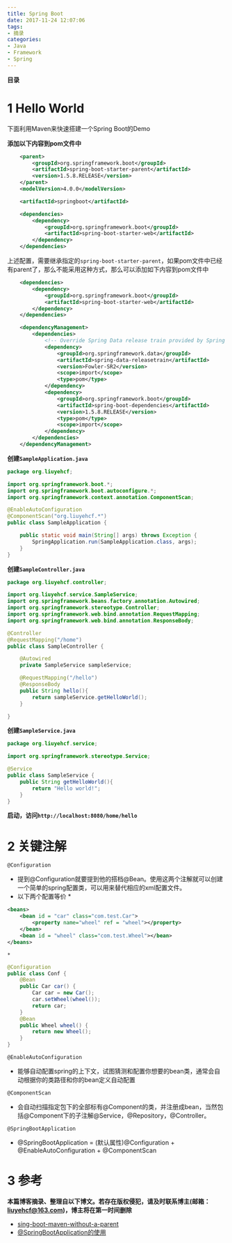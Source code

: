 ```yaml
---
title: Spring Boot
date: 2017-11-24 12:07:06
tags: 
- 摘录
categories: 
- Java
- Framework
- Spring
---
```


__目录__

<!-- toc -->
<!--more-->

# 1 Hello World

下面利用Maven来快速搭建一个Spring Boot的Demo

__添加以下内容到pom文件中__

```xml
    <parent>
        <groupId>org.springframework.boot</groupId>
        <artifactId>spring-boot-starter-parent</artifactId>
        <version>1.5.8.RELEASE</version>
    </parent>
    <modelVersion>4.0.0</modelVersion>

    <artifactId>springboot</artifactId>

    <dependencies>
        <dependency>
            <groupId>org.springframework.boot</groupId>
            <artifactId>spring-boot-starter-web</artifactId>
        </dependency>
    </dependencies>
```

上述配置，需要继承指定的`spring-boot-starter-parent`，如果pom文件中已经有parent了，那么不能采用这种方式，那么可以添加如下内容到pom文件中

```xml
    <dependencies>
        <dependency>
            <groupId>org.springframework.boot</groupId>
            <artifactId>spring-boot-starter-web</artifactId>
        </dependency>
    </dependencies>

    <dependencyManagement>
        <dependencies>
            <!-- Override Spring Data release train provided by Spring Boot -->
            <dependency>
                <groupId>org.springframework.data</groupId>
                <artifactId>spring-data-releasetrain</artifactId>
                <version>Fowler-SR2</version>
                <scope>import</scope>
                <type>pom</type>
            </dependency>
            <dependency>
                <groupId>org.springframework.boot</groupId>
                <artifactId>spring-boot-dependencies</artifactId>
                <version>1.5.8.RELEASE</version>
                <type>pom</type>
                <scope>import</scope>
            </dependency>
        </dependencies>
    </dependencyManagement>
```

__创建`SampleApplication.java`__

```Java
package org.liuyehcf;

import org.springframework.boot.*;
import org.springframework.boot.autoconfigure.*;
import org.springframework.context.annotation.ComponentScan;

@EnableAutoConfiguration
@ComponentScan("org.liuyehcf.*")
public class SampleApplication {

    public static void main(String[] args) throws Exception {
        SpringApplication.run(SampleApplication.class, args);
    }
}
```

__创建`SampleController.java`__

```Java
package org.liuyehcf.controller;

import org.liuyehcf.service.SampleService;
import org.springframework.beans.factory.annotation.Autowired;
import org.springframework.stereotype.Controller;
import org.springframework.web.bind.annotation.RequestMapping;
import org.springframework.web.bind.annotation.ResponseBody;

@Controller
@RequestMapping("/home")
public class SampleController {

    @Autowired
    private SampleService sampleService;

    @RequestMapping("/hello")
    @ResponseBody
    public String hello(){
        return sampleService.getHelloWorld();
    }

}
```

__创建`SampleService.java`__
```Java
package org.liuyehcf.service;

import org.springframework.stereotype.Service;

@Service
public class SampleService {
    public String getHelloWorld(){
        return "Hello world!";
    }
}

```

__启动，访问`http://localhost:8080/home/hello`__

# 2 关键注解

`@Configuration`

* 提到@Configuration就要提到他的搭档@Bean。使用这两个注解就可以创建一个简单的spring配置类，可以用来替代相应的xml配置文件。
* 以下两个配置等价
    * 
```xml
<beans>  
    <bean id = "car" class="com.test.Car">  
        <property name="wheel" ref = "wheel"></property>  
    </bean>  
    <bean id = "wheel" class="com.test.Wheel"></bean>  
</beans> 
```

    * 
```Java
@Configuration  
public class Conf {  
    @Bean  
    public Car car() {  
        Car car = new Car();  
        car.setWheel(wheel());  
        return car;  
    }  
    @Bean   
    public Wheel wheel() {  
        return new Wheel();  
    }  
}  
```

`@EnableAutoConfiguration`

* 能够自动配置spring的上下文，试图猜测和配置你想要的bean类，通常会自动根据你的类路径和你的bean定义自动配置

`@ComponentScan`

* 会自动扫描指定包下的全部标有@Component的类，并注册成bean，当然包括@Component下的子注解@Service，@Repository，@Controller。

`@SpringBootApplication`

* @SpringBootApplication = (默认属性)@Configuration + @EnableAutoConfiguration + @ComponentScan

# 3 参考

__本篇博客摘录、整理自以下博文。若存在版权侵犯，请及时联系博主(邮箱：liuyehcf@163.com)，博主将在第一时间删除__

* [sing-boot-maven-without-a-parent](https://docs.spring.io/spring-boot/docs/current/reference/htmlsingle/#using-boot-maven-without-a-parent)
* [@SpringBootApplication的使用](http://blog.csdn.net/u013473691/article/details/52353923)

